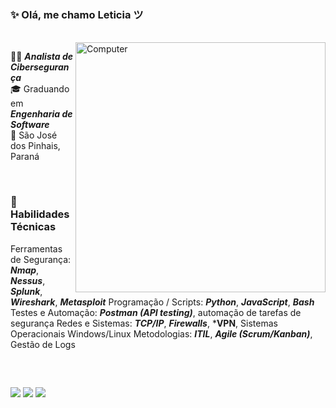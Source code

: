 ### ✨ Olá, me chamo Leticia ツ

<br>

<img src="https://raw.githubusercontent.com/MicaelliMedeiros/micaellimedeiros/master/image/computer-illustration.png" min-width="400px" max-width="400px" width="400px" align="right" alt="Computer">

👩‍💻 ***Analista de Cibersegurança*** <br>
🎓 Graduando em ***Engenharia de Software*** <br>
📍 São José dos Pinhais, Paraná

<br>

### 🚀 Habilidades Técnicas

<div> 
  
Ferramentas de Segurança: ***Nmap***, ***Nessus***, ***Splunk***, ***Wireshark***, ***Metasploit***
Programação / Scripts: ***Python***, ***JavaScript***, ***Bash***
Testes e Automação: ***Postman (API testing)***, automação de tarefas de segurança
Redes e Sistemas: ***TCP/IP***, ***Firewalls***, ***VPN**, Sistemas Operacionais Windows/Linux
Metodologias: ***ITIL***, ***Agile (Scrum/Kanban)***, Gestão de Logs

</div>

<br>

##
 
##
 
<div> 
  <a href="https://instagram.com/letcrms" target="_blank"><img src="https://img.shields.io/badge/-Instagram-%23E4405F?style=for-the-badge&logo=instagram&logoColor=white" target="_blank"></a>
  <a href = "mailto:itsleticiaramos@gmail.com"><img src="https://img.shields.io/badge/-Gmail-%23333?style=for-the-badge&logo=gmail&logoColor=white" target="_blank"></a>
  <a href="https://www.linkedin.com/in/ileticiaramos" target="_blank"><img src="https://img.shields.io/badge/-LinkedIn-%230077B5?style=for-the-badge&logo=linkedin&logoColor=white" target="_blank"></a> 
  
</div>



<!---->
  
